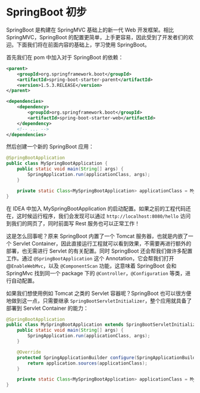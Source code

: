 # SpringBoot 初步

SpringBoot 是构建在 SpringMVC 基础上的新一代 Web 开发框架。相比 SpringMVC，SpringBoot 的配置更简单，上手更容易，因此受到了开发者们的欢迎。下面我们将在前面内容的基础上，学习使用 SpringBoot。

首先我们在 pom 中加入对于 SpringBoot 的依赖：

```xml
<parent>
    <groupId>org.springframework.boot</groupId>
    <artifactId>spring-boot-starter-parent</artifactId>
    <version>1.5.3.RELEASE</version>
</parent>

<dependencies>
    <dependency>
        <groupId>org.springframework.boot</groupId>
        <artifactId>spring-boot-starter-web</artifactId>
    </dependency>
    <!-- ... -->
</dependencies>
```

然后创建一个新的 SpringBoot 应用：

```java
@SpringBootApplication
public class MySpringBootApplication {
    public static void main(String[] args) {
        SpringApplication.run(applicationClass, args);
    }

    private static Class<MySpringBootApplication> applicationClass = MySpringBootApplication.class;
}
```

在 IDEA 中加入 MySpringBootApplication 的启动配置。如果之前的工程代码还在，这时候运行程序，我们会发现可以通过 `http://localhost:8080/hello` 访问到我们的网页了，同时前面写 Rest 服务也可以正常工作！

这是怎么回事呢？原来 SpringBoot 内置了一个 Tomcat 服务器，也就是内嵌了一个 Servlet Container，因此直接运行工程就可以看到效果，不需要再进行额外的部署，也无需进行 Servlet 的有关配置。同时 SpringBoot 还会帮我们做许多配置工作。通过 `@SpringBootApplication` 这个 Annotation，它会帮我们打开 @`EnableWebMvc`，以及 `@ComponentScan` 功能，这意味着 SpringBoot 会和 SpringMvc  找到同一个 package 下的 `@Controller`，`@Configuration` 等类，进行自动配置。

如果我们想使用例如 Tomcat 之类的 Servlet 容器呢？SpringBoot 也可以很方便地做到这一点，只需要继承 `SpringBootServletInitializer`，整个应用就具备了部署到 Servlet Container 的能力：

```java
@SpringBootApplication
public class MySpringBootApplication extends SpringBootServletInitializer {
    public static void main(String[] args) {
        SpringApplication.run(applicationClass, args);
    }

    @Override
    protected SpringApplicationBuilder configure(SpringApplicationBuilder application) {
        return application.sources(applicationClass);
    }

    private static Class<MySpringBootApplication> applicationClass = MySpringBootApplication.class;
}
```